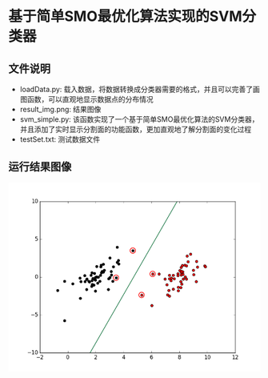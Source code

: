 # 基于简单SMO最优化算法实现的SVM分类器
## 文件说明
* loadData.py: 载入数据，将数据转换成分类器需要的格式，并且可以完善了画图函数，可以直观地显示数据点的分布情况
* result_img.png: 结果图像
* svm_simple.py: 该函数实现了一个基于简单SMO最优化算法的SVM分类器，并且添加了实时显示分割面的功能函数，更加直观地了解分割面的变化过程
* testSet.txt: 测试数据文件

## 运行结果图像
![Alt text](result_img.png)